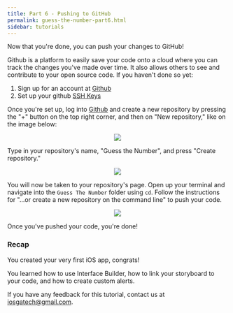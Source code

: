 ```yaml
---
title: Part 6 - Pushing to GitHub
permalink: guess-the-number-part6.html
sidebar: tutorials
---
```


Now that you're done, you can push your changes to GitHub!

Github is a platform to easily save your code onto a cloud where you can track the changes you've made over time. It also allows others to see and contribute to your open source code. If you haven't done so yet:

1. Sign up for an account at [Github](https://www.github.com)
2. Set up your github [SSH Keys](https://help.github.com/articles/generating-ssh-keys/)

Once you're set up, log into [Github](https://www.github.com) and create a new repository by pressing the "+" button on the top right corner, and then on "New repository," like on the image below:

<p align="center"> <img src="../images/guess-the-number/newRepo.png" align="center" style="max-width:75%"> </p>

Type in your repository's name, "Guess the Number", and press "Create repository."

<p align="center"> <img src="../images/guess-the-number/repoName.png" align="center" style="max-width:75%"> </p>

You will now be taken to your repository's page. Open up your terminal and navigate into the `Guess The Number` folder using `cd`. Follow the instructions for "...or create a new repository on the command line" to push your code.

<p align="center"> <img src="../images/guess-the-number/pushCode.png" align="center" style="max-width:75%"> </p>

Once you've pushed your code, you're done!

### Recap
You created your very first iOS app, congrats!

You learned how to use Interface Builder, how to link your storyboard to your code, and how to create custom alerts.

If you have any feedback for this tutorial, contact us at iosgatech@gmail.com.
